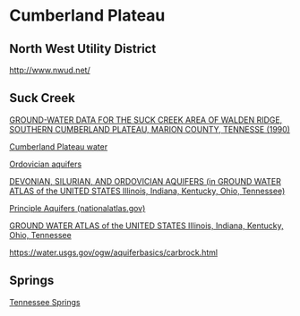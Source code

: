 # Cumberland Plateau

## North West Utility District

http://www.nwud.net/

## Suck Creek

<a href="https://pubs.usgs.gov/of/1994/ofr_94-704/pdf/ofr_94-704_a.pdf" target="_blank">
  GROUND-WATER DATA FOR THE SUCK CREEK AREA OF WALDEN RIDGE, SOUTHERN CUMBERLAND PLATEAU, MARION COUNTY, TENNESSE (1990)
</a>

<a href="https://sewaneewater.com/category/cumberland-plateau-water/" target="_blank">Cumberland Plateau water</a>

<a href="https://water.usgs.gov/ogw/aquiferbasics/ordov.html" target="_blank">Ordovician aquifers</a>

<a href="https://pubs.usgs.gov/ha/ha730/ch_k/K-text2.html#ordov" target="_blank">DEVONIAN, SILURIAN, AND ORDOVICIAN AQUIFERS (in GROUND WATER ATLAS of the UNITED STATES
Illinois, Indiana, Kentucky, Ohio, Tennessee)</a>

<a href="https://water.usgs.gov/ogw/aquifer/101514-wall-map.pdf" target="_blank">Principle Aquifers (nationalatlas.gov)</a>

<a href="https://pubs.usgs.gov/ha/ha730/ch_k/K-text3.html" target="_blank">GROUND WATER ATLAS of the UNITED STATES Illinois, Indiana, Kentucky, Ohio, Tennessee</a>

https://water.usgs.gov/ogw/aquiferbasics/carbrock.html

## Springs

<a href="http://www.findaspring.com/category/locations/north-america/usa/tennessee/" target="_blank">Tennessee Springs</a>
